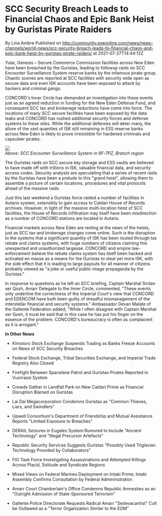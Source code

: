 # SCC Security Breach Leads to Financial Chaos and Epic Bank Heist by Guristas Pirate Raiders
By Lina Ambre
Published on http://community.eveonline.com/news/news-channels/world-news/scc-security-breach-leads-to-financial-chaos-and-epic-bank-heist-by-guristas-pirate-raiders/ at 2021-07-27T14:44:12Z

Yulai, Genesis – Secure Commerce Commission facilities across New Eden have been breached by the Guristas, leading to followup raids on SCC Encounter Surveillance System reserve banks by the infamous pirate group. Chaotic scenes are reported at SCC facilities with security wide open as secure data and even ISK accounts have been exposed to attack by hackers and criminal gangs.

CONCORD's Inner Circle has demanded an investigation into these events just as an agreed reduction in funding for the New Eden Defense Fund, and consequent SCC tax and brokerage reductions have come into force. The locations of many SCC secure facilities have been exposed by the data leaks and CONCORD has rushed additional security forces and defense systems to these sites. While the additional defenses will deter many, the allure of the vast quanities of ISK still remaining in ESS reserve banks across New Eden is likely to prove irresistible for hardened criminals and capsuleer pirates.

![](https://web.ccpgamescdn.com/fiction/eveonline/worldnews/images/ess_branch_region.png)  
_Above: SCC Encounter Surveillance System in 9F-7PZ, Branch region_

The Guristas raids on SCC secure key storage and ESS vaults are believed to have made off with trillions in ISK, valuable financial data, and security access codes. Security analysts are speculating that a series of recent raids by the Guristas have been a prelude to this "grand heist", allowing them to assemble a picture of certain locations, procedures and vital protocols ahead of the massive raids.

Just this last weekend a Guristas force raided a number of facilities in Autaris system, ostensibly to gain access to Caldari House of Records archives. However, in light of the massive multi-location heist of SCC facilities, the House of Records infiltration may itself have been misdirection as a number of CONCORD stations are located in Autaris.

Financial markets across New Eden are reeling at the news of the heists, just as SCC tax and brokerage changes come online. Such is the disruption to the systems that a significant quantity of ISK has been routed through tax rebate and claims systems, with huge numbers of citizens claiming this unexpected and unauthorized largesse. CONCORD and empire law-enforcement believe the rebate claims system has itself been hacked and activated en masse as a means for the Guristas to steal yet more ISK, with the side effect that it is leading to large payouts for all manner of citizens probably viewed as "a joke or useful public image propaganda by the Guristas."

In response to questions as he left an SCC briefing, Captain Marshal Sirdan xer Qosh, Amarr Delegate to the Inner Circle, commented, "These events only underline the correctness of the Imperial Court's view that CONCORD and EDENCOM have both been guilty of dreadful mismanagement of the interstellar financial and security systems." Ambassador Devan Malate of the Gallente Federation added, "While I often disagree with Captain Marshal xer Qosh, it must be said that in this case he has put his finger on the essence of the problem: CONCORD's bureaucracy is often as complacent as it is arrogant."

**In Other News**

- Kimotoro Stock Exchange Suspends Trading as Banks Freeze Accounts on News of SCC Security Breaches

- Federal Stock Exchange, Tribal Securities Exchange, and Imperial Trade Registry Also Closed

- Firefight Between Spacelane Patrol and Guristas Pirates Reported in Vuorrassi System

- Crowds Gather in Landfall Park on New Caldari Prime as Financial Disruption Blamed on Guristas

- Lai Dai Megacorporation Condemns Guristas as "Common Thieves, Liars, and Swindlers"

- Upwell Consortium's Department of Friendship and Mutual Assistance Reports "Limited Exposure to Breaches"

- DERAIL Seizures in Eugales System Rumored to Include "Ancient Technology" and "Illegal Precursor Artefacts"

- Republic Security Services Suggests Guristas "Possibly Used Triglavian Technology Provided by Collaborators"

- FIO Task Force Investigating Assassinations and Attempted Killings Across Placid, Solitude and Syndicate Regions

- Mixed Views on Federal Marines Deployment on Intaki Prime; Intaki Assembly Confirms Consultation by Federal Admininstration

- Amarr Court Chamberlain's Office Condemns Republic Amnesties as an "Outright Admission of State-Sponsored Terrorism"

- Gallente Police Directorate Requests Radical Amarr "Sedevacantist" Cult be Outlawed as a "Terror Organization Similar to the EOM"

&nbsp;

